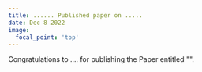 ```yaml
---
title: ...... Published paper on .....
date: Dec 8 2022
image:
  focal_point: 'top'
---
```


Congratulations to ....  for publishing the Paper entitled "".


